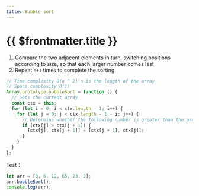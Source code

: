 ```yaml
---
title: Bubble sort
---
```


# {{ $frontmatter.title }}

1. Compare the two adjacent elements in turn, switching positions according to size, so that each larger number comes last
2. Repeat `n+1` times to complete the sorting

```js
// Time complexity O(n ^ 2) n is the length of the array
// Space complexity O(1)
Array.prototype.bubbleSort = function () {
  // Gets the current array
  const ctx = this;
  for (let i = 0; i < ctx.length - 1; i++) {
    for (let j = 0; j < ctx.length - 1 - i; j++) {
      // Determine whether the following number is greater than the previous one, and if so, switch positions
      if (ctx[j] > ctx[j + 1]) {
        [ctx[j], ctx[j + 1]] = [ctx[j + 1], ctx[j]];
      }
    }
  }
};
```

Test：

```js
let arr = [3, 6, 12, 65, 23, 2];
arr.bubbleSort();
console.log(arr);
```
